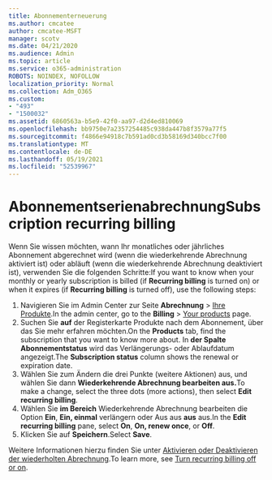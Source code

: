 ```yaml
---
title: Abonnementerneuerung
ms.author: cmcatee
author: cmcatee-MSFT
manager: scotv
ms.date: 04/21/2020
ms.audience: Admin
ms.topic: article
ms.service: o365-administration
ROBOTS: NOINDEX, NOFOLLOW
localization_priority: Normal
ms.collection: Adm_O365
ms.custom:
- "493"
- "1500032"
ms.assetid: 6860563a-b5e9-42f0-aa97-d2d4ed810069
ms.openlocfilehash: bb9750e7a2357254485c938da447b8f3579a77f5
ms.sourcegitcommit: f4866e94918c7b591ad0cd3b58169d340bcc7f00
ms.translationtype: MT
ms.contentlocale: de-DE
ms.lasthandoff: 05/19/2021
ms.locfileid: "52539967"
---
```

# <a name="subscription-recurring-billing"></a><span data-ttu-id="bd273-102">Abonnementserienabrechnung</span><span class="sxs-lookup"><span data-stu-id="bd273-102">Subscription recurring billing</span></span>

<span data-ttu-id="bd273-103">Wenn Sie wissen möchten, wann Ihr monatliches oder  jährliches Abonnement abgerechnet wird (wenn  die wiederkehrende Abrechnung aktiviert ist) oder abläuft (wenn die wiederkehrende Abrechnung deaktiviert ist), verwenden Sie die folgenden Schritte:</span><span class="sxs-lookup"><span data-stu-id="bd273-103">If you want to know when your monthly or yearly subscription is billed (if **Recurring billing** is turned on) or when it expires (if **Recurring billing** is turned off), use the following steps:</span></span>
  
1. <span data-ttu-id="bd273-104">Navigieren Sie im Admin Center zur Seite **Abrechnung** \> [Ihre Produkte](https://go.microsoft.com/fwlink/p/?linkid=842054).</span><span class="sxs-lookup"><span data-stu-id="bd273-104">In the admin center, go to the **Billing** \> [Your products](https://go.microsoft.com/fwlink/p/?linkid=842054) page.</span></span>
2. <span data-ttu-id="bd273-105">Suchen Sie **auf** der Registerkarte Produkte nach dem Abonnement, über das Sie mehr erfahren möchten.</span><span class="sxs-lookup"><span data-stu-id="bd273-105">On the **Products** tab, find the subscription that you want to know more about.</span></span> <span data-ttu-id="bd273-106">In **der Spalte Abonnementstatus** wird das Verlängerungs- oder Ablaufdatum angezeigt.</span><span class="sxs-lookup"><span data-stu-id="bd273-106">The **Subscription status** column shows the renewal or expiration date.</span></span>
3. <span data-ttu-id="bd273-107">Wählen Sie zum Ändern die drei Punkte (weitere Aktionen) aus, und wählen Sie dann **Wiederkehrende Abrechnung bearbeiten aus.**</span><span class="sxs-lookup"><span data-stu-id="bd273-107">To make a change, select the three dots (more actions), then select **Edit recurring billing**.</span></span>
4. <span data-ttu-id="bd273-108">Wählen Sie **im Bereich** Wiederkehrende Abrechnung bearbeiten die Option **Ein**, **Ein, einmal** verlängern oder Aus aus **aus** aus.</span><span class="sxs-lookup"><span data-stu-id="bd273-108">In the **Edit recurring billing** pane, select **On**, **On, renew once**, or **Off**.</span></span>
5. <span data-ttu-id="bd273-109">Klicken Sie auf **Speichern**.</span><span class="sxs-lookup"><span data-stu-id="bd273-109">Select **Save**.</span></span>

<span data-ttu-id="bd273-110">Weitere Informationen hierzu finden Sie unter [Aktivieren oder Deaktivieren der wiederholten Abrechnung](/microsoft-365/commerce/subscriptions/renew-your-subscription).</span><span class="sxs-lookup"><span data-stu-id="bd273-110">To learn more, see [Turn recurring billing off or on](/microsoft-365/commerce/subscriptions/renew-your-subscription).</span></span>